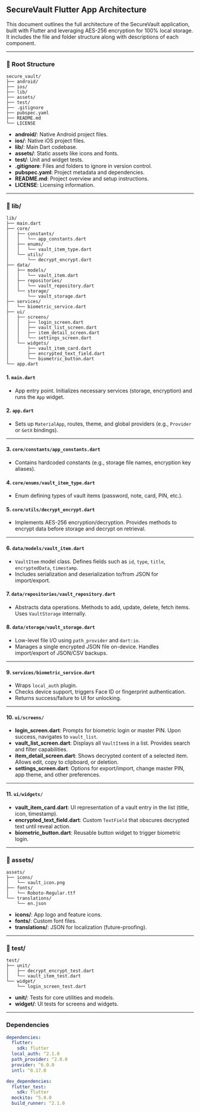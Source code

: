 ## SecureVault Flutter App Architecture

This document outlines the full architecture of the SecureVault application, built with Flutter and leveraging AES-256 encryption for 100% local storage. It includes the file and folder structure along with descriptions of each component.

---

### 📁 Root Structure

```
secure_vault/
├── android/
├── ios/
├── lib/
├── assets/
├── test/
├── .gitignore
├── pubspec.yaml
├── README.md
└── LICENSE
```

* **android/**: Native Android project files.
* **ios/**: Native iOS project files.
* **lib/**: Main Dart codebase.
* **assets/**: Static assets like icons and fonts.
* **test/**: Unit and widget tests.
* **.gitignore**: Files and folders to ignore in version control.
* **pubspec.yaml**: Project metadata and dependencies.
* **README.md**: Project overview and setup instructions.
* **LICENSE**: Licensing information.

---

### 📂 lib/

```
lib/
├── main.dart
├── core/
│   ├── constants/
│   │   └── app_constants.dart
│   ├── enums/
│   │   └── vault_item_type.dart
│   └── utils/
│       └── decrypt_encrypt.dart
├── data/
│   ├── models/
│   │   └── vault_item.dart
│   ├── repositories/
│   │   └── vault_repository.dart
│   └── storage/
│       └── vault_storage.dart
├── services/
│   └── biometric_service.dart
├── ui/
│   ├── screens/
│   │   ├── login_screen.dart
│   │   ├── vault_list_screen.dart
│   │   ├── item_detail_screen.dart
│   │   └── settings_screen.dart
│   └── widgets/
│       ├── vault_item_card.dart
│       ├── encrypted_text_field.dart
│       └── biometric_button.dart
└── app.dart
```

#### 1. `main.dart`

* App entry point. Initializes necessary services (storage, encryption) and runs the `App` widget.

#### 2. `app.dart`

* Sets up `MaterialApp`, routes, theme, and global providers (e.g., `Provider` or `GetX` bindings).

---

#### 3. `core/constants/app_constants.dart`

* Contains hardcoded constants (e.g., storage file names, encryption key aliases).

#### 4. `core/enums/vault_item_type.dart`

* Enum defining types of vault items (password, note, card, PIN, etc.).

#### 5. `core/utils/decrypt_encrypt.dart`

* Implements AES-256 encryption/decryption. Provides methods to encrypt data before storage and decrypt on retrieval.

---

#### 6. `data/models/vault_item.dart`

* `VaultItem` model class. Defines fields such as `id`, `type`, `title`, `encryptedData`, `timestamp`.
* Includes serialization and deserialization to/from JSON for import/export.

#### 7. `data/repositories/vault_repository.dart`

* Abstracts data operations. Methods to add, update, delete, fetch items. Uses `VaultStorage` internally.

#### 8. `data/storage/vault_storage.dart`

* Low-level file I/O using `path_provider` and `dart:io`.
* Manages a single encrypted JSON file on-device. Handles import/export of JSON/CSV backups.

---

#### 9. `services/biometric_service.dart`

* Wraps `local_auth` plugin.
* Checks device support, triggers Face ID or fingerprint authentication.
* Returns success/failure to UI for unlocking.

---

#### 10. `ui/screens/`

* **login\_screen.dart**: Prompts for biometric login or master PIN. Upon success, navigates to `vault_list`.
* **vault\_list\_screen.dart**: Displays all `VaultItem`s in a list. Provides search and filter capabilities.
* **item\_detail\_screen.dart**: Shows decrypted content of a selected item. Allows edit, copy to clipboard, or deletion.
* **settings\_screen.dart**: Options for export/import, change master PIN, app theme, and other preferences.

---

#### 11. `ui/widgets/`

* **vault\_item\_card.dart**: UI representation of a vault entry in the list (title, icon, timestamp).
* **encrypted\_text\_field.dart**: Custom `TextField` that obscures decrypted text until reveal action.
* **biometric\_button.dart**: Reusable button widget to trigger biometric login.

---

### 📁 assets/

```
assets/
├── icons/
│   └── vault_icon.png
├── fonts/
│   └── Roboto-Regular.ttf
└── translations/
    └── en.json
```

* **icons/**: App logo and feature icons.
* **fonts/**: Custom font files.
* **translations/**: JSON for localization (future-proofing).

---

### 📁 test/

```
test/
├── unit/
│   ├── decrypt_encrypt_test.dart
│   └── vault_item_test.dart
└── widget/
    └── login_screen_test.dart
```

* **unit/**: Tests for core utilities and models.
* **widget/**: UI tests for screens and widgets.

---

### Dependencies

```yaml
dependencies:
  flutter:
    sdk: flutter
  local_auth: ^2.1.0
  path_provider: ^2.0.0
  provider: ^6.0.0
  intl: ^0.17.0

dev_dependencies:
  flutter_test:
    sdk: flutter
  mockito: ^5.0.0
  build_runner: ^2.1.0
```
